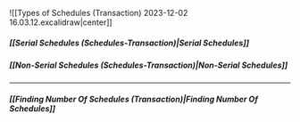 ![[Types of Schedules (Transaction) 2023-12-02 16.03.12.excalidraw|center]]

##### *[[Serial Schedules (Schedules-Transaction)|Serial Schedules]]*
##### *[[Non-Serial Schedules (Schedules-Transaction)|Non-Serial Schedules]]*
---
#### *[[Finding Number Of Schedules (Transaction)|Finding Number Of Schedules]]*
